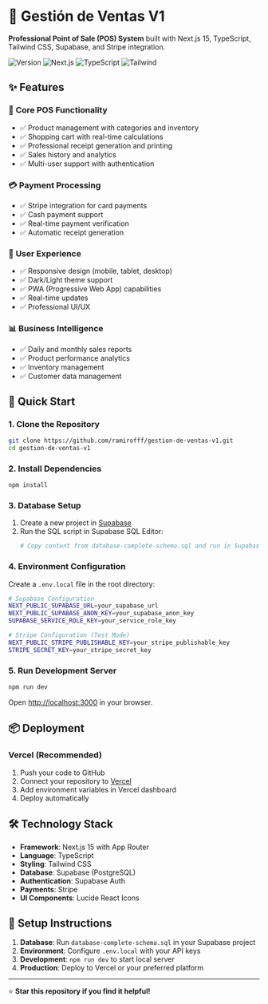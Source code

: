 # 🏪 Gestión de Ventas V1

**Professional Point of Sale (POS) System** built with Next.js 15, TypeScript, Tailwind CSS, Supabase, and Stripe integration.

![Version](https://img.shields.io/badge/version-1.0.0-blue.svg)
![Next.js](https://img.shields.io/badge/Next.js-15.4.2-black.svg)
![TypeScript](https://img.shields.io/badge/TypeScript-5.0-blue.svg)
![Tailwind](https://img.shields.io/badge/Tailwind-3.4-cyan.svg)

## ✨ Features

### 🛒 **Core POS Functionality**
- ✅ Product management with categories and inventory
- ✅ Shopping cart with real-time calculations
- ✅ Professional receipt generation and printing
- ✅ Sales history and analytics
- ✅ Multi-user support with authentication

### 💳 **Payment Processing**
- ✅ Stripe integration for card payments
- ✅ Cash payment support
- ✅ Real-time payment verification
- ✅ Automatic receipt generation

### 🎨 **User Experience**
- ✅ Responsive design (mobile, tablet, desktop)
- ✅ Dark/Light theme support
- ✅ PWA (Progressive Web App) capabilities
- ✅ Real-time updates
- ✅ Professional UI/UX

### 📊 **Business Intelligence**
- ✅ Daily and monthly sales reports
- ✅ Product performance analytics
- ✅ Inventory management
- ✅ Customer data management

## 🚀 Quick Start

### 1. **Clone the Repository**
```bash
git clone https://github.com/ramirofff/gestion-de-ventas-v1.git
cd gestion-de-ventas-v1
```

### 2. **Install Dependencies**
```bash
npm install
```

### 3. **Database Setup**
1. Create a new project in [Supabase](https://supabase.com)
2. Run the SQL script in Supabase SQL Editor:
   ```bash
   # Copy content from database-complete-schema.sql and run in Supabase
   ```

### 4. **Environment Configuration**
Create a `.env.local` file in the root directory:
```bash
# Supabase Configuration
NEXT_PUBLIC_SUPABASE_URL=your_supabase_url
NEXT_PUBLIC_SUPABASE_ANON_KEY=your_supabase_anon_key
SUPABASE_SERVICE_ROLE_KEY=your_service_role_key

# Stripe Configuration (Test Mode)
NEXT_PUBLIC_STRIPE_PUBLISHABLE_KEY=your_stripe_publishable_key
STRIPE_SECRET_KEY=your_stripe_secret_key
```

### 5. **Run Development Server**
```bash
npm run dev
```

Open [http://localhost:3000](http://localhost:3000) in your browser.

## 📦 Deployment

### **Vercel (Recommended)**
1. Push your code to GitHub
2. Connect your repository to [Vercel](https://vercel.com)
3. Add environment variables in Vercel dashboard
4. Deploy automatically

## 🛠️ Technology Stack

- **Framework**: Next.js 15 with App Router
- **Language**: TypeScript  
- **Styling**: Tailwind CSS
- **Database**: Supabase (PostgreSQL)
- **Authentication**: Supabase Auth
- **Payments**: Stripe
- **UI Components**: Lucide React Icons

## 🔧 Setup Instructions

1. **Database**: Run `database-complete-schema.sql` in your Supabase project
2. **Environment**: Configure `.env.local` with your API keys
3. **Development**: `npm run dev` to start local server
4. **Production**: Deploy to Vercel or your preferred platform

---

⭐ **Star this repository if you find it helpful!**
